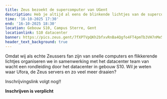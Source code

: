```yaml
---
title: Zeus bezoekt de supercomputer van UGent
description: Heb je altijd al eens de blinkende lichtjes van de supercomputer in het datacenter van dichtbij willen zien? Dit is je kans!
time: '16-10-2025 17:30'
end: '16-10-2025 18:30'
location: Gebouw S10, Campus Sterre, Gent
locationlink: S10 datacenter
banner: https://pics.zeus.gent/7fXPTVpQKh2bfxvRnBa4Qgfo4FT4pmTb3VH7nMe5.jpg
header_text_background: true
---
```


Omdat wij als echte Zeussers fan zijn van snelle computers en flikkerende lichtjes organiseren we in samenwerking met het datacenter team van wacht een rondleiding door het datacenter in gebouw S10. Wil je weten waar Ufora, de Zeus servers en zo veel meer draaien?

Inschrijvingslink volgt nog!!

**Inschrijven is verplicht**
